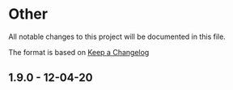 # Other
All notable changes to this project will be documented in this file.

The format is based on [Keep a Changelog](http://keepachangelog.com/)

## 1.9.0 - 12-04-20
